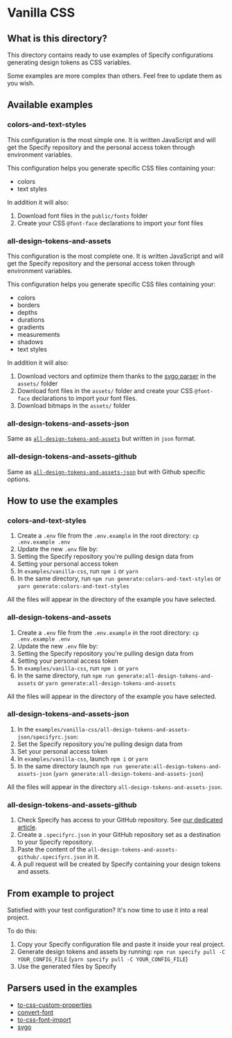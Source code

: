 # Vanilla CSS

## What is this directory?
This directory contains ready to use examples of Specify configurations generating design tokens as CSS variables.

Some examples are more complex than others. Feel free to update them as you wish.

## Available examples
### colors-and-text-styles
This configuration is the most simple one. It is written JavaScript and will get the Specify repository and the personal access token through environment variables.

This configuration helps you generate specific CSS files containing your:
- colors
- text styles

In addition it will also:
1. Download font files in the `public/fonts` folder
2. Create your CSS `@font-face` declarations to import your font files

### all-design-tokens-and-assets
This configuration is the most complete one. It is written JavaScript and will get the Specify repository and the personal access token through environment variables.

This configuration helps you generate specific CSS files containing your:
- colors
- borders
- depths
- durations
- gradients
- measurements
- shadows
- text styles

In addition it will also:
1. Download vectors and optimize them thanks to the [svgo parser](https://github.com/Specifyapp/parsers/tree/master/parsers/svgo) in the `assets/` folder
2. Download font files in the `assets/` folder and create your CSS `@font-face` declarations to import your font files. 
3. Download bitmaps in the `assets/` folder

### all-design-tokens-and-assets-json
Same as [`all-design-tokens-and-assets`](###all-design-tokens-and-assets) but written in `json` format.

### all-design-tokens-and-assets-github
Same as [`all-design-tokens-and-assets-json`](###all-design-tokens-and-assets-json) but with Github specific options.

## How to use the examples

### colors-and-text-styles
1. Create a `.env` file from the `.env.example` in the root directory: `cp .env.example .env`
2. Update the new `.env` file by:
  1. Setting the Specify repository you're pulling design data from
  2. Setting your personal access token
3. In `examples/vanilla-css`, run `npm i` or `yarn`
4. In the same directory, run `npm run generate:colors-and-text-styles` or `yarn generate:colors-and-text-styles`

All the files will appear in the directory of the example you have selected.

### all-design-tokens-and-assets

1. Create a `.env` file from the `.env.example` in the root directory: `cp .env.example .env`
2. Update the new `.env` file by:
  1. Setting the Specify repository you're pulling design data from
  2. Setting your personal access token
3. In `examples/vanilla-css`, run `npm i` or `yarn`
4. In the same directory, run `npm run generate:all-design-tokens-and-assets` or `yarn generate:all-design-tokens-and-assets`

All the files will appear in the directory of the example you have selected.

### all-design-tokens-and-assets-json

1. In the `examples/vanilla-css/all-design-tokens-and-assets-json/specifyrc.json`:
  1. Set the Specify repository you're pulling design data from
  2. Set your personal access token
2. In `examples/vanilla-css`, launch `npm i` or `yarn`
3. In the same directory launch `npm run generate:all-design-tokens-and-assets-json` (`yarn generate:all-design-tokens-and-assets-json`)

All the files will appear in the directory `all-design-tokens-and-assets-json`.
### all-design-tokens-and-assets-github
1. Check Specify has access to your GitHub repository. See [our dedicated article](https://help.specifyapp.com/en/articles/4722440-add-github-as-a-destination).
2. Create a `.specifyrc.json` in your GitHub repository set as a destination to your Specify repository.
3. Paste the content of the `all-design-tokens-and-assets-github/.specifyrc.json` in it.
4. A pull request will be created by Specify containing your design tokens and assets.

## From example to project
Satisfied with your test configuration? It's now time to use it into a real project.

To do this:
1. Copy your Specify configuration file and paste it inside your real project.
2. Generate design tokens and assets by running: `npm run specify pull -C YOUR_CONFIG_FILE` (`yarn specify pull -C YOUR_CONFIG_FILE`)
3. Use the generated files by Specify

## Parsers used in the examples
- [to-css-custom-properties](https://github.com/Specifyapp/parsers/tree/master/parsers/to-css-custom-properties)
- [convert-font](https://github.com/Specifyapp/parsers/tree/master/parsers/convert-font)
- [to-css-font-import](https://github.com/Specifyapp/parsers/tree/master/parsers/to-css-font-import)
- [svgo](https://github.com/Specifyapp/parsers/tree/master/parsers/svgo)
